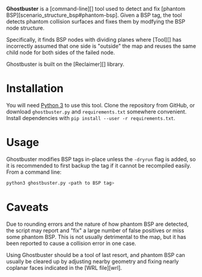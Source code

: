 **Ghostbuster** is a [command-line][] tool used to detect and fix [phantom BSP][scenario_structure_bsp#phantom-bsp]. Given a BSP tag, the tool detects phantom collision surfaces and fixes them by modfying the BSP node structure.

Specifically, it finds BSP nodes with dividing planes where [Tool][] has incorrectly assumed that one side is "outside" the map and reuses the same child node for both sides of the failed node.

Ghostbuster is built on the [Reclaimer][] library.

# Installation
You will need [Python 3][get-python] to use this tool. Clone the repository from GitHub, or download `ghostbuster.py` and `requirements.txt` somewhere convenient. Install dependencies with `pip install --user -r requirements.txt`.

# Usage
Ghostbuster modifies BSP tags in-place unless the `-dryrun` flag is added, so it is recommended to first backup the tag if it cannot be recompiled easily. From a command line:

```sh
python3 ghostbuster.py <path to BSP tag>
```

# Caveats
Due to rounding errors and the nature of how phantom BSP are detected, the script may report and "fix" a large number of false positives or miss some phantom BSP. This is not usually detrimental to the map, but it has been reported to cause a collision error in one case.

Using Ghostbuster should be a tool of last resort, and phantom BSP can usually be cleared up by adjusting nearby geometry and fixing nearly coplanar faces indicated in the [WRL file][wrl].

[get-python]: https://www.python.org/
